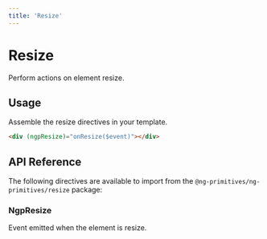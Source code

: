 ```yaml
---
title: 'Resize'
---
```


# Resize

Perform actions on element resize.

<docs-example name="resize"></docs-example>

## Usage

Assemble the resize directives in your template.

```html
<div (ngpResize)="onResize($event)"></div>
```

## API Reference

The following directives are available to import from the `@ng-primitives/ng-primitives/resize` package:

### NgpResize

<response-field name="ngpResize" type="boolean">
  Event emitted when the element is resize.
</response-field>
